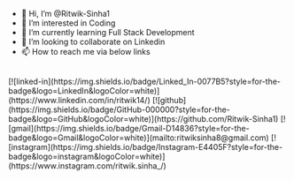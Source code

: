- 👋 Hi, I’m @Ritwik-Sinha1
- 👀 I’m interested in Coding
- 🌱 I’m currently learning Full Stack Development
- 💞️ I’m looking to collaborate on Linkedin
- 📫 How to reach me via below links
<br>
[![linked-in](https://img.shields.io/badge/Linked_In-0077B5?style=for-the-badge&logo=LinkedIn&logoColor=white)](https://www.linkedin.com/in/ritwik14/)
[![github](https://img.shields.io/badge/GitHub-000000?style=for-the-badge&logo=GitHub&logoColor=white)](https://github.com/Ritwik-Sinha1)
[![gmail](https://img.shields.io/badge/Gmail-D14836?style=for-the-badge&logo=Gmail&logoColor=white)](mailto:ritwiksinha8@gmail.com)
[![instagram](https://img.shields.io/badge/Instagram-E4405F?style=for-the-badge&logo=instagram&logoColor=white)](https://www.instagram.com/ritwik.sinha_/)

<!---
Ritwik-Sinha1/Ritwik-Sinha1 is a ✨ special ✨ repository because its `README.md` (this file) appears on your GitHub profile.
You can click the Preview link to take a look at your changes.
--->
